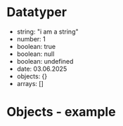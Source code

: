 # Datatyper

- string: "i am a string"
- number: 1
- boolean: true
- boolean: null
- boolean: undefined
- date: 03.06.2025
- objects: {}
- arrays: []
# Objects - example
